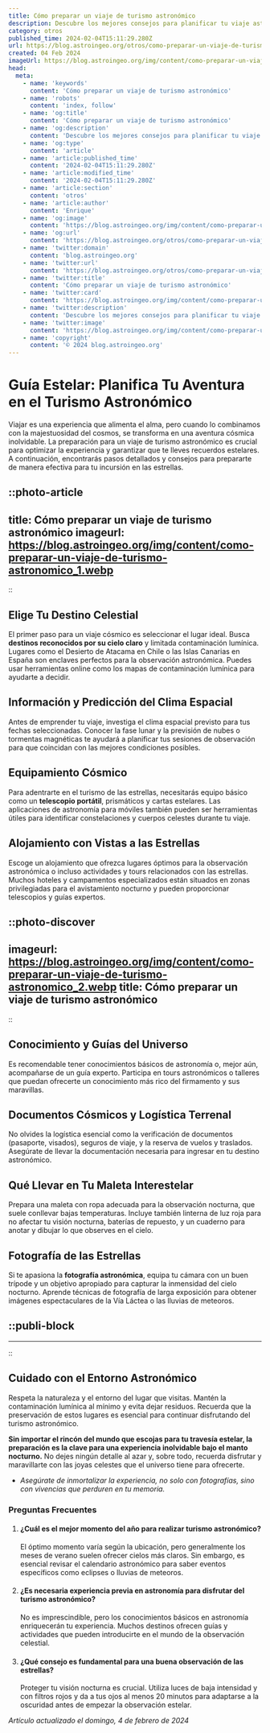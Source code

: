 ```yaml
---
title: Cómo preparar un viaje de turismo astronómico
description: Descubre los mejores consejos para planificar tu viaje astronómico y vivir una experiencia estelar única bajo el cielo nocturno.
category: otros
published_time: 2024-02-04T15:11:29.280Z
url: https://blog.astroingeo.org/otros/como-preparar-un-viaje-de-turismo-astronomico
created: 04 Feb 2024
imageUrl: https://blog.astroingeo.org/img/content/como-preparar-un-viaje-de-turismo-astronomico_1.webp
head:
  meta:
    - name: 'keywords'
      content: 'Cómo preparar un viaje de turismo astronómico'
    - name: 'robots'
      content: 'index, follow'
    - name: 'og:title'
      content: 'Cómo preparar un viaje de turismo astronómico'
    - name: 'og:description'
      content: 'Descubre los mejores consejos para planificar tu viaje astronómico y vivir una experiencia estelar única bajo el cielo nocturno.'
    - name: 'og:type'
      content: 'article'
    - name: 'article:published_time'
      content: '2024-02-04T15:11:29.280Z'
    - name: 'article:modified_time'
      content: '2024-02-04T15:11:29.280Z'
    - name: 'article:section'
      content: 'otros'
    - name: 'article:author'
      content: 'Enrique'
    - name: 'og:image'
      content: 'https://blog.astroingeo.org/img/content/como-preparar-un-viaje-de-turismo-astronomico_1.webp'
    - name: 'og:url'
      content: 'https://blog.astroingeo.org/otros/como-preparar-un-viaje-de-turismo-astronomico'
    - name: 'twitter:domain'
      content: 'blog.astroingeo.org'
    - name: 'twitter:url'
      content: 'https://blog.astroingeo.org/otros/como-preparar-un-viaje-de-turismo-astronomico'
    - name: 'twitter:title'
      content: 'Cómo preparar un viaje de turismo astronómico'
    - name: 'twitter:card'
      content: 'https://blog.astroingeo.org/img/content/como-preparar-un-viaje-de-turismo-astronomico_1.webp'
    - name: 'twitter:description'
      content: 'Descubre los mejores consejos para planificar tu viaje astronómico y vivir una experiencia estelar única bajo el cielo nocturno.'
    - name: 'twitter:image'
      content: 'https://blog.astroingeo.org/img/content/como-preparar-un-viaje-de-turismo-astronomico_1.webp'
    - name: 'copyright'
      content: '© 2024 blog.astroingeo.org'
---
```

# Guía Estelar: Planifica Tu Aventura en el Turismo Astronómico

Viajar es una experiencia que alimenta el alma, pero cuando lo combinamos con la majestuosidad del cosmos, se transforma en una aventura cósmica inolvidable. La preparación para un viaje de turismo astronómico es crucial para optimizar la experiencia y garantizar que te lleves recuerdos estelares. A continuación, encontrarás pasos detallados y consejos para prepararte de manera efectiva para tu incursión en las estrellas.


::photo-article
---
title: Cómo preparar un viaje de turismo astronómico
imageurl: https://blog.astroingeo.org/img/content/como-preparar-un-viaje-de-turismo-astronomico_1.webp
---
::



## Elige Tu Destino Celestial

El primer paso para un viaje cósmico es seleccionar el lugar ideal. Busca **destinos reconocidos por su cielo claro** y limitada contaminación lumínica. Lugares como el Desierto de Atacama en Chile o las Islas Canarias en España son enclaves perfectos para la observación astronómica. Puedes usar herramientas online como los mapas de contaminación lumínica para ayudarte a decidir.

## Información y Predicción del Clima Espacial

Antes de emprender tu viaje, investiga el clima espacial previsto para tus fechas seleccionadas. Conocer la fase lunar y la previsión de nubes o tormentas magnéticas te ayudará a planificar tus sesiones de observación para que coincidan con las mejores condiciones posibles.

## Equipamiento Cósmico

Para adentrarte en el turismo de las estrellas, necesitarás equipo básico como un **telescopio portátil**, prismáticos y cartas estelares. Las aplicaciones de astronomía para móviles también pueden ser herramientas útiles para identificar constelaciones y cuerpos celestes durante tu viaje.

## Alojamiento con Vistas a las Estrellas

Escoge un alojamiento que ofrezca lugares óptimos para la observación astronómica o incluso actividades y tours relacionados con las estrellas. Muchos hoteles y campamentos especializados están situados en zonas privilegiadas para el avistamiento nocturno y pueden proporcionar telescopios y guías expertos.


::photo-discover
---
imageurl: https://blog.astroingeo.org/img/content/como-preparar-un-viaje-de-turismo-astronomico_2.webp
title: Cómo preparar un viaje de turismo astronómico
---
::



## Conocimiento y Guías del Universo

Es recomendable tener conocimientos básicos de astronomía o, mejor aún, acompañarse de un guía experto. Participa en tours astronómicos o talleres que puedan ofrecerte un conocimiento más rico del firmamento y sus maravillas.

## Documentos Cósmicos y Logística Terrenal

No olvides la logística esencial como la verificación de documentos (pasaporte, visados), seguros de viaje, y la reserva de vuelos y traslados. Asegúrate de llevar la documentación necesaria para ingresar en tu destino astronómico. 

## Qué Llevar en Tu Maleta Interestelar

Prepara una maleta con ropa adecuada para la observación nocturna, que suele conllevar bajas temperaturas. Incluye también linterna de luz roja para no afectar tu visión nocturna, baterías de repuesto, y un cuaderno para anotar y dibujar lo que observes en el cielo.

## Fotografía de las Estrellas

Si te apasiona la **fotografía astronómica**, equipa tu cámara con un buen trípode y un objetivo apropiado para capturar la inmensidad del cielo nocturno. Aprende técnicas de fotografía de larga exposición para obtener imágenes espectaculares de la Vía Láctea o las lluvias de meteoros.


  ::publi-block
  ---
  ---
  ::
  
  

## Cuidado con el Entorno Astronómico

Respeta la naturaleza y el entorno del lugar que visitas. Mantén la contaminación lumínica al mínimo y evita dejar residuos. Recuerda que la preservación de estos lugares es esencial para continuar disfrutando del turismo astronómico.

**Sin importar el rincón del mundo que escojas para tu travesía estelar, la preparación es la clave para una experiencia inolvidable bajo el manto nocturno.** No dejes ningún detalle al azar y, sobre todo, recuerda disfrutar y maravillarte con las joyas celestes que el universo tiene para ofrecerte.

- _Asegúrate de inmortalizar la experiencia, no solo con fotografías, sino con vivencias que perduren en tu memoria._

### Preguntas Frecuentes

1. #### ¿Cuál es el mejor momento del año para realizar turismo astronómico?

   El óptimo momento varía según la ubicación, pero generalmente los meses de verano suelen ofrecer cielos más claros. Sin embargo, es esencial revisar el calendario astronómico para saber eventos específicos como eclipses o lluvias de meteoros. 

2. #### ¿Es necesaria experiencia previa en astronomía para disfrutar del turismo astronómico?

   No es imprescindible, pero los conocimientos básicos en astronomía enriquecerán tu experiencia. Muchos destinos ofrecen guías y actividades que pueden introducirte en el mundo de la observación celestial.

3. #### ¿Qué consejo es fundamental para una buena observación de las estrellas?

   Proteger tu visión nocturna es crucial. Utiliza luces de baja intensidad y con filtros rojos y da a tus ojos al menos 20 minutos para adaptarse a la oscuridad antes de empezar la observación estelar.

_Artículo actualizado el domingo, 4 de febrero de 2024_